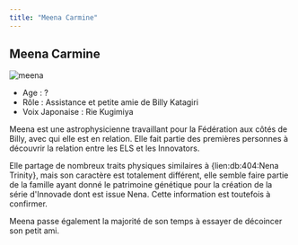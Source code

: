 ```yaml
---
title: "Meena Carmine"
---
```


Meena Carmine
-------------

![meena](/images/stories/saga/gundam00film/persos/federation/meena.jpg)
- Age : ?  
- Rôle : Assistance et petite amie de Billy Katagiri  
- Voix Japonaise : Rie Kugimiya


Meena est une astrophysicienne travaillant pour la Fédération aux côtés de Billy, avec qui elle est en relation. Elle fait partie des premières personnes à découvrir la relation entre les ELS et les Innovators.


Elle partage de nombreux traits physiques similaires à {lien:db:404:Nena Trinity}, mais son caractère est totalement différent, elle semble faire partie de la famille ayant donné le patrimoine génétique pour la création de la série d'Innovade dont est issue Nena. Cette information est toutefois à confirmer.


Meena passe également la majorité de son temps à essayer de décoincer son petit ami.


